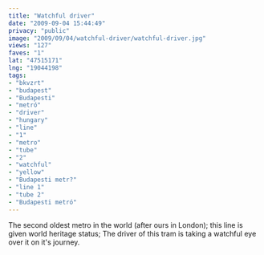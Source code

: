 ```yaml
---
title: "Watchful driver"
date: "2009-09-04 15:44:49"
privacy: "public"
image: "2009/09/04/watchful-driver/watchful-driver.jpg"
views: "127"
faves: "1"
lat: "47515171"
lng: "19044198"
tags:
- "bkvzrt"
- "budapest"
- "Budapesti"
- "metró"
- "driver"
- "hungary"
- "line"
- "1"
- "metro"
- "tube"
- "2"
- "watchful"
- "yellow"
- "Budapesti metr?"
- "line 1"
- "tube 2"
- "Budapesti metró"
---
```

The second oldest metro in the world (after ours in London); this line is given world heritage status; The driver of this tram is taking a watchful eye over it on it's journey.<a href="/photos/2009/09/04/watchful-driver" rel="nofollow"></a>
